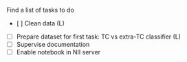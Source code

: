 Find a list of tasks to do

- [ ] Clean data (L)
- [ ] Prepare dataset for first task: TC vs extra-TC classifier (L)
- [ ] Supervise documentation 
- [ ] Enable notebook in NII server
